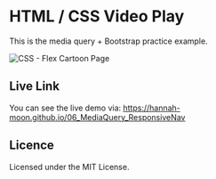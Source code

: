 # HTML / CSS Video Play
This is the media query + Bootstrap practice example. 

![CSS - Flex Cartoon Page](Video_Background.gif)


## Live Link
You can see the live demo via: https://hannah-moon.github.io/06_MediaQuery_ResponsiveNav


## Licence
Licensed under the MIT License.
